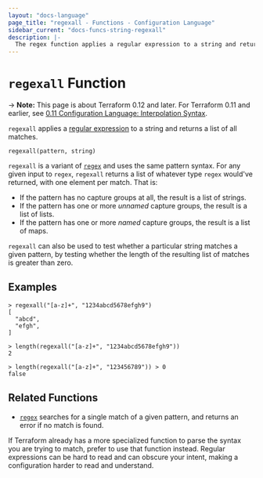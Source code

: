 ```yaml
---
layout: "docs-language"
page_title: "regexall - Functions - Configuration Language"
sidebar_current: "docs-funcs-string-regexall"
description: |-
  The regex function applies a regular expression to a string and returns a list of all matches.
---
```


# `regexall` Function

-> **Note:** This page is about Terraform 0.12 and later. For Terraform 0.11 and
earlier, see
[0.11 Configuration Language: Interpolation Syntax](../../configuration-0-11/interpolation.html).

`regexall` applies a
[regular expression](https://en.wikipedia.org/wiki/Regular_expression)
to a string and returns a list of all matches.

```hcl
regexall(pattern, string)
```

`regexall` is a variant of [`regex`](./regex.html) and uses the same pattern
syntax. For any given input to `regex`, `regexall` returns a list of whatever
type `regex` would've returned, with one element per match. That is:

- If the pattern has no capture groups at all, the result is a list of
  strings.
- If the pattern has one or more _unnamed_ capture groups, the result is a
  list of lists.
- If the pattern has one or more _named_ capture groups, the result is a
  list of maps.

`regexall` can also be used to test whether a particular string matches a
given pattern, by testing whether the length of the resulting list of matches
is greater than zero.

## Examples

```
> regexall("[a-z]+", "1234abcd5678efgh9")
[
  "abcd",
  "efgh",
]

> length(regexall("[a-z]+", "1234abcd5678efgh9"))
2

> length(regexall("[a-z]+", "123456789")) > 0
false
```

## Related Functions

- [`regex`](./regex.html) searches for a single match of a given pattern, and
  returns an error if no match is found.

If Terraform already has a more specialized function to parse the syntax you
are trying to match, prefer to use that function instead. Regular expressions
can be hard to read and can obscure your intent, making a configuration harder
to read and understand.
